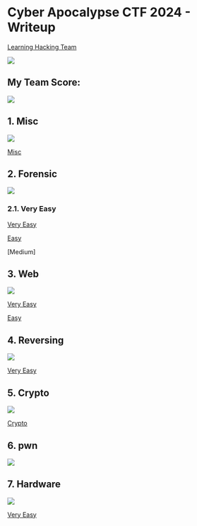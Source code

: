 # Cyber Apocalypse CTF 2024 -  Writeup
 
[Learning Hacking Team](https://ctf.hackthebox.com/team/overview/163443)

![](./Images/DoNCCong.jpeg)

## My Team Score:

![](./Source/Image/Result.PNG)

## 1. Misc

![](./Source/Image/1_Misc_.PNG)

[Misc](https://github.com/DoNCCong/Cyber-Apocalypse-CTF-2024/tree/ac36fa06bc2c1d25c40d501961fca6a3a924f51d/1.%20Misc)

## 2. Forensic

![](./Source/Image/2_Forenscis.PNG)

### 2.1. Very Easy
[Very Easy](https://github.com/DoNCCong/Cyber-Apocalypse-CTF-2024/tree/9ab7bd49df174b1e0f9c9368f6efbb6c9c3761b9/2.%20Forensics/1.%20Very%20Easy)

[Easy](https://github.com/DoNCCong/Cyber-Apocalypse-CTF-2024/tree/c5e1b9dd2cbe494166640c96f2d23cb6b3b5d0d2/2.%20Forensics/2.%20Easy)

[Medium]

## 3. Web

![](./Source/Image/3_Web.PNG)

[Very Easy](https://github.com/DoNCCong/Cyber-Apocalypse-CTF-2024/tree/4cd8cddf14ee27f3907fe9c9986135d85113bf1d/3.%20Web/1.%20Very%20Easy)

[Easy](https://github.com/DoNCCong/Cyber-Apocalypse-CTF-2024/tree/4cd8cddf14ee27f3907fe9c9986135d85113bf1d/3.%20Web/2.%20Easy)

## 4. Reversing

![](./Source/Image/4_Reversing.PNG)

[Very Easy](https://github.com/DoNCCong/Cyber-Apocalypse-CTF-2024/tree/4b68148bc213603445aad7dd009108bbd8d37712/4.%20Reversing)

## 5. Crypto

![](./Source/Image/5_Crypto.PNG)

[Crypto](https://github.com/DoNCCong/Cyber-Apocalypse-CTF-2024/tree/1fdd28eac496b29422cd5000b9f4c81ec94e0a71/5.%20Crypto/1.%20Dynastic)

## 6. pwn

![](./Source/Image/6_pwn.PNG)

## 7. Hardware

![](./Source/Image/7_Hardware.PNG)

[Very Easy](https://github.com/DoNCCong/Cyber-Apocalypse-CTF-2024/tree/e35f9f0d3a3cc1238f93cc0c62bde0ff9d103cab/7.%20Hardware)
